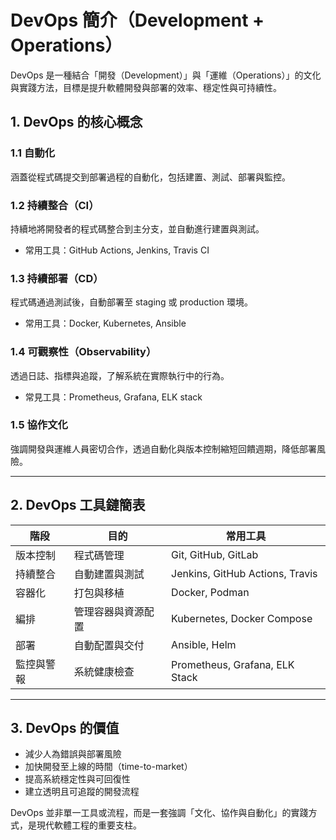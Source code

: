 # DevOps 簡介（Development + Operations）

DevOps 是一種結合「開發（Development）」與「運維（Operations）」的文化與實踐方法，目標是提升軟體開發與部署的效率、穩定性與可持續性。

## 1. DevOps 的核心概念

### 1.1 自動化

涵蓋從程式碼提交到部署過程的自動化，包括建置、測試、部署與監控。

### 1.2 持續整合（CI）

持續地將開發者的程式碼整合到主分支，並自動進行建置與測試。

* 常用工具：GitHub Actions, Jenkins, Travis CI

### 1.3 持續部署（CD）

程式碼通過測試後，自動部署至 staging 或 production 環境。

* 常用工具：Docker, Kubernetes, Ansible

### 1.4 可觀察性（Observability）

透過日誌、指標與追蹤，了解系統在實際執行中的行為。

* 常見工具：Prometheus, Grafana, ELK stack

### 1.5 協作文化

強調開發與運維人員密切合作，透過自動化與版本控制縮短回饋週期，降低部署風險。

---

## 2. DevOps 工具鏈簡表

| 階段    | 目的        | 常用工具                            |
| ----- | --------- | ------------------------------- |
| 版本控制  | 程式碼管理     | Git, GitHub, GitLab             |
| 持續整合  | 自動建置與測試   | Jenkins, GitHub Actions, Travis |
| 容器化   | 打包與移植     | Docker, Podman                  |
| 編排    | 管理容器與資源配置 | Kubernetes, Docker Compose      |
| 部署    | 自動配置與交付   | Ansible, Helm                   |
| 監控與警報 | 系統健康檢查    | Prometheus, Grafana, ELK Stack  |

---

## 3. DevOps 的價值

* 減少人為錯誤與部署風險
* 加快開發至上線的時間（time-to-market）
* 提高系統穩定性與可回復性
* 建立透明且可追蹤的開發流程

DevOps 並非單一工具或流程，而是一套強調「文化、協作與自動化」的實踐方式，是現代軟體工程的重要支柱。

